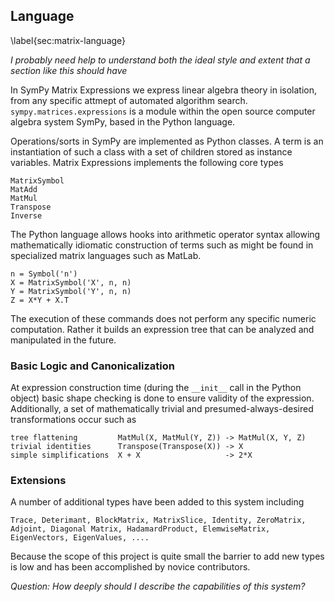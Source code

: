 
Language
--------

\label{sec:matrix-language}

*I probably need help to understand both the ideal style and extent that a section like this should have*

In SymPy Matrix Expressions we express linear algebra theory in isolation, from any specific attmept of automated algorithm search.  `sympy.matrices.expressions` is a module within the open source computer algebra system SymPy, based in the Python language. 

Operations/sorts in SymPy are implemented as Python classes.  A term is an instantiation of such a class with a set of children stored as instance variables.  Matrix Expressions implements the following core types

    MatrixSymbol
    MatAdd
    MatMul
    Transpose
    Inverse

The Python language allows hooks into arithmetic operator syntax allowing mathematically idiomatic construction of terms such as might be found in specialized matrix languages such as MatLab.  
    
    n = Symbol('n')
    X = MatrixSymbol('X', n, n)
    Y = MatrixSymbol('Y', n, n)
    Z = X*Y + X.T

The execution of these commands does not perform any specific numeric computation.  Rather it builds an expression tree that can be analyzed and manipulated in the future.

### Basic Logic and Canonicalization

At expression construction time (during the `__init__` call in the Python object) basic shape checking is done to ensure validity of the expression.  Additionally, a set of mathematically trivial and presumed-always-desired transformations occur such as

    tree flattening         MatMul(X, MatMul(Y, Z)) -> MatMul(X, Y, Z)
    trivial identities      Transpose(Transpose(X)) -> X
    simple simplifications  X + X                   -> 2*X

### Extensions

A number of additional types have been added to this system including 

    Trace, Deterimant, BlockMatrix, MatrixSlice, Identity, ZeroMatrix, 
    Adjoint, Diagonal Matrix, HadamardProduct, ElemwiseMatrix, 
    EigenVectors, EigenValues, ....

Because the scope of this project is quite small the barrier to add new types is low and has been accomplished by novice contributors.

*Question:  How deeply should I describe the capabilities of this system?*

